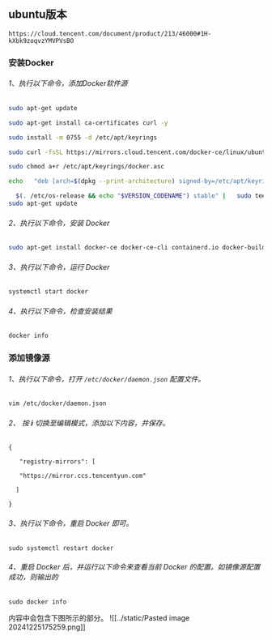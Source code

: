 ## ubuntu版本
```http
https://cloud.tencent.com/document/product/213/46000#1H-kXbk9zoqvzYMVPVsBO
```

### 安装Docker
###### 1、执行以下命令，添加Docker软件源
```bash
sudo apt-get update

sudo apt-get install ca-certificates curl -y

sudo install -m 0755 -d /etc/apt/keyrings

sudo curl -fsSL https://mirrors.cloud.tencent.com/docker-ce/linux/ubuntu/gpg -o /etc/apt/keyrings/docker.asc

sudo chmod a+r /etc/apt/keyrings/docker.asc

echo   "deb [arch=$(dpkg --print-architecture) signed-by=/etc/apt/keyrings/docker.asc] https://mirrors.cloud.tencent.com/docker-ce/linux/ubuntu/ \

  $(. /etc/os-release && echo "$VERSION_CODENAME") stable" |   sudo tee /etc/apt/sources.list.d/docker.list > /dev/null
sudo apt-get update

```
###### 2、执行以下命令，安装 Docker
```bash
sudo apt-get install docker-ce docker-ce-cli containerd.io docker-buildx-plugin docker-compose-plugin
```

###### 3、执行以下命令，运行 Docker
```bash
systemctl start docker
```
###### 4、执行以下命令，检查安装结果
```bash
docker info
```


### 添加镜像源
###### 1、执行以下命令，打开 `/etc/docker/daemon.json` 配置文件。
```bash
vim /etc/docker/daemon.json
```
###### 2、 按 **i** 切换至编辑模式，添加以下内容，并保存。
```
{

   "registry-mirrors": [

   "https://mirror.ccs.tencentyun.com"

  ]

}
```
###### 3、执行以下命令，重启 Docker 即可。
```
sudo systemctl restart docker
```
###### 4、重启 Docker 后，并运行以下命令来查看当前 Docker 的配置。如镜像源配置成功，则输出的
```
sudo docker info
```
内容中会包含下图所示的部分。
![[../static/Pasted image 20241225175259.png]]